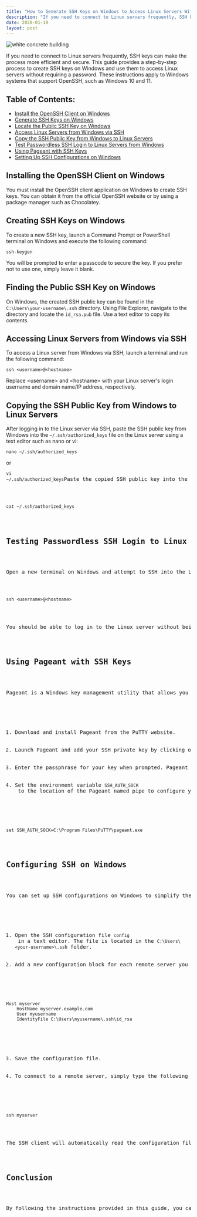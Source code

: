 ```yaml
---
title: "How to Generate SSH Keys on Windows to Access Linux Servers Without Passwords"
description: "If you need to connect to Linux servers frequently, SSH keys can make the process more efficient and secure. This guide provides a step-by-step process to create SSH keys on Windows and use them to access Linux servers without requiring a password. These instructions apply to Windows systems that support OpenSSH, such as Windows 10 and 11."
date: 2020-01-10
layout: post
---
```


<article>
  <img alt="white concrete building" src="https://images.unsplash.com/photo-1441105501384-23156f198d37?crop=entropy&amp;cs=tinysrgb&amp;fit=max&amp;fm=jpg&amp;ixid=Mnw0NDU0NTZ8MHwxfHNlYXJjaHwxfHxIb3clMjB0byUyMEdlbmVyYXRlJTIwU1NIJTIwS2V5cyUyMG9uJTIwV2luZG93cyUyMHRvJTIwQWNjZXNzJTIwTGludXglMjBTZXJ2ZXJzJTIwV2l0aG91dCUyMFBhc3N3b3Jkc3xlbnwwfDB8fHwxNjgzNjYwOTA5&amp;ixlib=rb-4.0.3&amp;q=80&amp;w=1080"/>
  <p>If you need to connect to Linux servers frequently, SSH keys can make the process more efficient and secure. This guide provides a step-by-step process to create SSH keys on Windows and use them to access Linux servers without requiring a password. These instructions apply to Windows systems that support OpenSSH, such as Windows 10 and 11.</p>
  <h2>Table of Contents:</h2>
  <ul>
    <li><a href="#install-openssh">Install the OpenSSH Client on Windows</a></li>
    <li><a href="#generate-keys">Generate SSH Keys on Windows</a></li>
    <li><a href="#locate-public-key">Locate the Public SSH Key on Windows</a></li>
    <li><a href="#access-linux">Access Linux Servers from Windows via SSH</a></li>
    <li><a href="#copy-public-key">Copy the SSH Public Key from Windows to Linux Servers</a></li>
    <li><a href="#test-login">Test Passwordless SSH Login to Linux Servers from Windows</a></li>
    <li><a href="#pageant">Using Pageant with SSH Keys</a></li>
    <li><a href="#ssh-config">Setting Up SSH Configurations on Windows</a></li>
  </ul>
  <h2 id="install-openssh">Installing the OpenSSH Client on Windows</h2>
  <p>You must install the OpenSSH client application on Windows to create SSH keys. You can obtain it from the official OpenSSH website or by using a package manager such as Chocolatey.</p>
  <h2 id="generate-keys">Creating SSH Keys on Windows</h2>
  <p>To create a new SSH key, launch a Command Prompt or PowerShell terminal on Windows and execute the following command:</p>
  <pre><code>ssh-keygen</code></pre>
  <p>You will be prompted to enter a passcode to secure the key. If you prefer not to use one, simply leave it blank.</p>
  <h2 id="locate-public-key">Finding the Public SSH Key on Windows</h2>
  <p>On Windows, the created SSH public key can be found in the <code>C:\Users\your-username\.ssh</code> directory. Using File Explorer, navigate to the directory and locate the <code>id_rsa.pub</code> file. Use a text editor to copy its contents.</p>
  <h2 id="access-linux">Accessing Linux Servers from Windows via SSH</h2>
  <p>To access a Linux server from Windows via SSH, launch a terminal and run the following command:</p>
  <pre><code>ssh &lt;username&gt;@&lt;hostname&gt;</code></pre>
  <p>Replace &lt;username&gt; and &lt;hostname&gt; with your Linux server's login username and domain name/IP address, respectively.</p>
  <h2 id="copy-public-key">Copying the SSH Public Key from Windows to Linux Servers</h2>
  <p>After logging in to the Linux server via SSH, paste the SSH public key from Windows into the <code>~/.ssh/authorized_keys</code> file on the Linux server using a text editor such as nano or vi:</p>
  <pre><code>nano ~/.ssh/authorized_keys</code></pre>
  <p>or</p>
  <pre><code>vi ~/.ssh/authorized_keys</code><!--  <p-->Paste the copied SSH public key into the file, save and close it. Confirm that the key has been saved by reading its contents with the following command:<p></p>
  <pre><code>cat ~/.ssh/authorized_keys</code></pre>
  <h2 id="test-login">Testing Passwordless SSH Login to Linux Servers from Windows</h2>
  <p>Open a new terminal on Windows and attempt to SSH into the Linux server using the following command:</p>
  <pre><code>ssh &lt;username&gt;@&lt;hostname&gt;</code></pre>
  <p>You should be able to log in to the Linux server without being prompted for a password.</p>
  <h2 id="pageant">Using Pageant with SSH Keys</h2>
  <p>Pageant is a Windows key management utility that allows you to use SSH keys without having to enter the passphrase each time. To use Pageant with SSH keys, follow these steps:</p>
  <ol>
    <li>Download and install Pageant from the PuTTY website.</li>
    <li>Launch Pageant and add your SSH private key by clicking on the "Add Key" button and selecting your private key file.</li>
    <li>Enter the passphrase for your key when prompted. Pageant will store the key in memory, enabling you to authenticate with remote servers without having to enter the passphrase every time.</li>
    <li>Set the environment variable <code>SSH_AUTH_SOCK</code> to the location of the Pageant named pipe to configure your SSH client to use Pageant. For example, if you installed Pageant in the default location, you can set the variable as follows:</li>
  </ol>
  <pre><code>set SSH_AUTH_SOCK=C:\Program Files\PuTTY\pageant.exe</code></pre>
  <h2 id="ssh-config">Configuring SSH on Windows</h2>
  <p>You can set up SSH configurations on Windows to simplify the process of connecting to remote servers. Follow these steps to configure SSH:</p>
  <ol>
    <li>Open the SSH configuration file <code>config</code> in a text editor. The file is located in the <code>C:\Users\&lt;your-username&gt;\.ssh</code> folder.</li>
    <li>Add a new configuration block for each remote server you want to connect to. For example:</li>
  </ol>
  <pre><code>Host myserver
    HostName myserver.example.com
    User myusername
    IdentityFile C:\Users\myusername\.ssh\id_rsa
</code></pre>
  <ol start="3">
    <li>Save the configuration file.</li>
    <li>To connect to a remote server, simply type the following command in a terminal:</li>
  </ol>
  <pre><code>ssh myserver</code></pre>
  <p>The SSH client will automatically read the configuration file and connect to the remote server with the supplied options.</p>
  <h2>Conclusion</h2>
  <p>By following the instructions provided in this guide, you can create SSH keys on Windows and use them to access Linux servers without having to enter a password. You can also utilize Pageant to manage your SSH keys and configure SSH to simplify the process of connecting to remote servers.</p>
</pre></article>